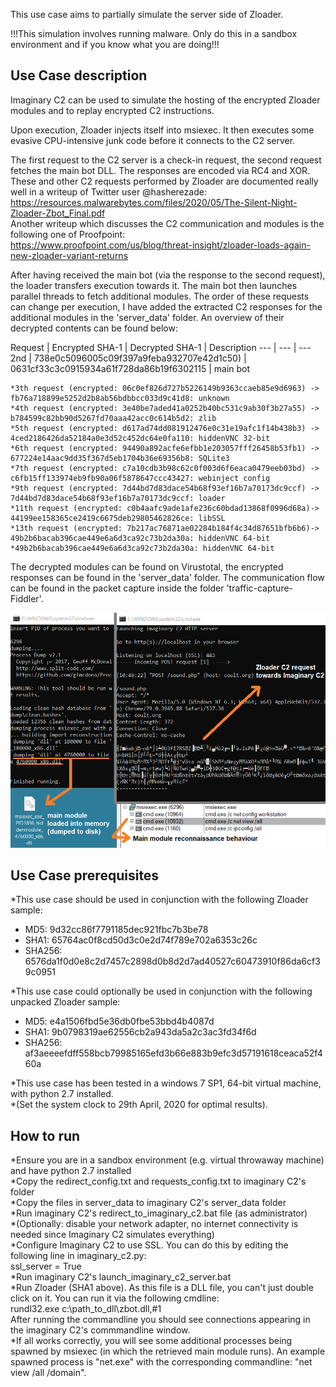 This use case aims to partially simulate the server side of Zloader. 

!!!This simulation involves running malware. Only do this in a sandbox environment and if you know what you are doing!!!

Use Case description
---------------------
Imaginary C2 can be used to simulate the hosting of the encrypted Zloader modules and to replay encrypted C2 instructions.

Upon execution, Zloader injects itself into msiexec. It then executes some evasive CPU-intensive junk code before it connects to the C2 server.

The first request to the C2 server is a check-in request, the second request fetches the main bot DLL. The responses are encoded via RC4 and XOR.  
These and other C2 requests performed by Zloader are documented really well in a writeup of Twitter user @hasherezade:  
https://resources.malwarebytes.com/files/2020/05/The-Silent-Night-Zloader-Zbot_Final.pdf  
Another writeup which discusses the C2 communication and modules is the following one of Proofpoint:  
https://www.proofpoint.com/us/blog/threat-insight/zloader-loads-again-new-zloader-variant-returns  
  
After having received the main bot (via the response to the second request), the loader transfers execution towards it. The main bot then launches parallel threads to fetch additional modules. The order of these requests can change per execution, I have added the extracted C2 responses for the additional modules in the 'server_data' folder. An overview of their decrypted contents can be found below:  

Request | Encrypted SHA-1 | Decrypted SHA-1 | Description
--- | --- | ---
2nd | 738e0c5096005c09f397a9feba932707e42d1c50) | 0631cf33c3c0915934a61f728da86b19f6302115 | main bot  

	*3th request (encrypted: 06c0ef826d727b5226149b9363ccaeb85e9d6963) -> fb76a718899e5252d2b8ab56bdbbcc033d9c41d8: unknown
	*4th request (encrypted: 3e40be7aded41a0252b40bc531c9ab30f3b27a55) -> b784599c82bb90d5267fd70aaa42acc0c614b5d2: zlib
	*5th request (encrypted: d617ad74dd081912476e0c31e19afc1f14b438b3) -> 4ced2186426da52184a0e3d52c452dc64e0fa110: hiddenVNC 32-bit
	*6th request (encrypted: 94490a892acfe6efbb1e203057fff26458b53fb1) -> 677224e14aac9dd35f367d5eb1704b36e69356b8: SQLite3
	*7th request (encrypted: c7a10cdb3b98c62c0f003d6f6eaca0479eeb03bd) -> c6fb15ff133974eb9fb90a06f5878647ccc43427: webinject config
	*9th request (encrypted: 7d44bd7d83dace54b68f93ef16b7a70173dc9ccf) -> 7d44bd7d83dace54b68f93ef16b7a70173dc9ccf: loader
	*11th request (encrypted: c0b4aafc9ade1afe236c60bdad13868f0996d68a)-> 44199ee158365ce2419c6675deb29805462826ce: libSSL
	*13th request (encrypted: 7b217ac76871ae02284b184f4c34d87651bfb6b6)-> 49b2b6bacab396cae449e6a6d3ca92c73b2da30a: hiddenVNC 64-bit
	*49b2b6bacab396cae449e6a6d3ca92c73b2da30a: hiddenVNC 64-bit

The decrypted modules can be found on Virustotal, the encrypted responses can be found in the 'server_data' folder. 
The communication flow can be found in the packet capture inside the folder 'traffic-capture-Fiddler'. 

![Zloader example](../../media/imaginary_c2_zloader_simulation.png?raw=true) 


Use Case prerequisites 
-----------------------
*This use case should be used in conjunction with the following Zloader sample:  
  * MD5: 9d32cc86f7791185dec921fbc7b3be78  
  * SHA1: 65764ac0f8cd50d3c0e2d74f789e702a6353c26c  
  * SHA256: 6576da1f0d0e8c2d7457c2898d0b8d2d7ad40527c60473910f86da6cf39c0951  

*This use case could optionally be used in conjunction with the following unpacked Zloader sample:  
  * MD5: e4a1506fbd5e36db0fbe53bbd4b4087d   
  * SHA1: 9b0798319ae62556cb2a943da5a2c3ac3fd34f6d  
  * SHA256: af3aeeeefdff558bcb79985165efd3b66e883b9efc3d57191618ceaca52f460a  

*This use case has been tested in a windows 7 SP1, 64-bit virtual machine, with python 2.7 installed.  
*(Set the system clock to 29th April, 2020 for optimal results).  

How to run
----------
*Ensure you are in a sandbox environment (e.g. virtual throwaway machine) and have python 2.7 installed  
*Copy the redirect_config.txt and requests_config.txt to imaginary C2's folder  
*Copy the files in server_data to imaginary C2's server_data folder  
*Run imaginary C2's redirect_to_imaginary_c2.bat file (as administrator)  
*(Optionally: disable your network adapter, no internet connectivity is needed since Imaginary C2 simulates everything)  
*Configure Imaginary C2 to use SSL. You can do this by editing the following line in imaginary_c2.py:  
	ssl_server = True  
*Run imaginary C2's launch_imaginary_c2_server.bat  
*Run Zloader (SHA1 above). As this file is a DLL file, you can't just double click on it. You can run it via the following cmdline:  
    rundl32.exe c:\path_to_dll\zbot.dll,#1  
 After running the commandline you should see connections appearing in the imaginary C2's commmandline window.  
*If all works correctly, you will see some additional processes being spawned by msiexec (in which the retrieved main module runs). An example spawned process is "net.exe" with the corresponding commandline: "net view /all /domain".  
